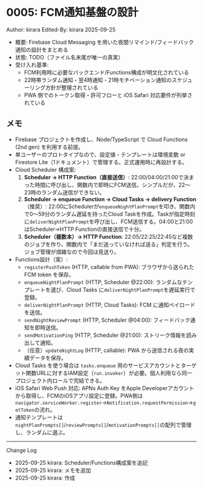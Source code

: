 # 0005: FCM通知基盤の設計

Author: kirara
Edited-By: kirara 2025-09-25

- 概要: Firebase Cloud Messaging を用いた夜間リマインド/フィードバック通知の設計をまとめる
- 状態: TODO（ファイル名末尾が唯一の真実）
- 受け入れ基準:
  - FCM利用時に必要なバックエンド/Functions構成が明文化されている
  - 22時帯ランダム通知・翌4時通知・21時モチベーション通知のスケジューリング方針が整理されている
  - PWA 側でのトークン取得・許可フローと iOS Safari 対応要件が列挙されている

## メモ
- Firebase プロジェクトを作成し、Node/TypeScript で Cloud Functions (2nd gen) を利用する前提。
- 単ユーザーのプロトタイプなので、設定値・テンプレートは環境変数 or Firestore Lite（1ドキュメント）で管理する。正式運用時に再設計する。
- Cloud Scheduler 構成案:
  1. **Scheduler → HTTP Function（直接送信）**: 22:00/04:00/21:00で決まった時間に呼び出し、関数内で即時にFCM送信。シンプルだが、22〜23時のランダム送信ができない。
  2. **Scheduler → enqueue Function → Cloud Tasks → delivery Function**（推奨）: 22:00にSchedulerが`enqueueNightPlanPrompt`を叩き、関数内で0〜59分のランダム遅延を持ったCloud Taskを作成。Taskが指定時刻に`deliverNightPlanPrompt`を呼び出し、FCM送信する。04:00と21:00はScheduler→HTTP Functionの直接送信で十分。
  3. **Scheduler（複数本）→ HTTP Function**: 22:05/22:25/22:45など複数のジョブを作り、関数内で「まだ送っていなければ送る」判定を行う。ジョブ管理が煩雑なので今回は見送り。
- Functions設計（案）:
  - `registerPushToken` (HTTP, callable from PWA): ブラウザから送られた FCM token を保存。
  - `enqueueNightPlanPrompt` (HTTP, Scheduler @22:00): ランダムなテンプレートを選び、Cloud Tasks に`deliverNightPlanPrompt`を遅延実行で登録。
  - `deliverNightPlanPrompt` (HTTP, Cloud Tasks): FCM に通知ペイロードを送信。
  - `sendNightReviewPrompt` (HTTP, Scheduler @04:00): フィードバック通知を即時送信。
  - `sendMotivationPing` (HTTP, Scheduler @21:00): ストリーク情報を読み出して通知。
  - （任意）`updateNightLog` (HTTP, callable): PWA から送信される夜の実績データを保存。
- Cloud Tasks を使う場合は `tasks.enqueue` 用のサービスアカウントとターゲット関数URLに対するIAM設定（`run.invoker`）が必要。個人利用なら同一プロジェクト内ロールで完結できる。
- iOS Safari Web Push 対応: APNs Auth Key をApple Developerアカウントから取得し、FCMのiOSアプリ設定に登録。PWA側は`navigator.serviceWorker.register`→`Notification.requestPermission`→`getToken`の流れ。
- 通知テンプレートは`nightPlanPrompts[]`/`reviewPrompts[]`/`motivationPrompts[]`の配列で管理し、ランダムに選ぶ。

---
Change Log
- 2025-09-25 kirara: Scheduler/Functions構成案を追記
- 2025-09-25 kirara: メモを追加
- 2025-09-25 kirara: 作成
